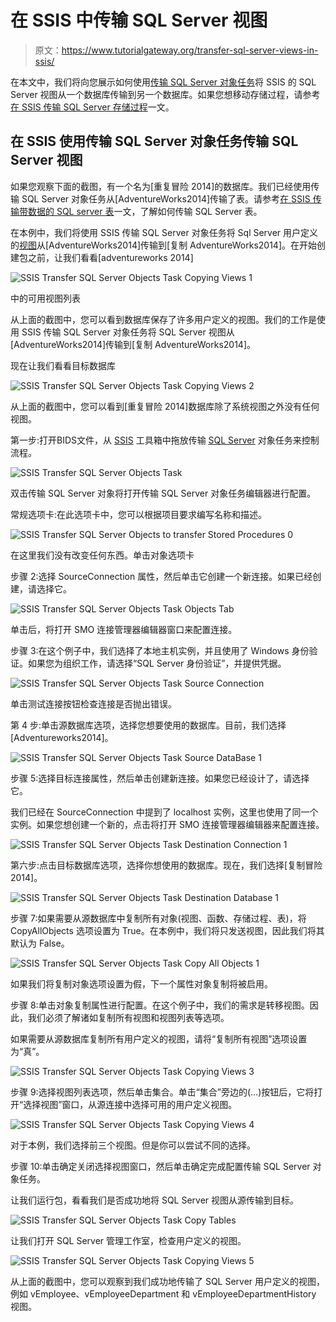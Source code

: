 # 在 SSIS 中传输 SQL Server 视图

> 原文：<https://www.tutorialgateway.org/transfer-sql-server-views-in-ssis/>

在本文中，我们将向您展示如何使用[传输 SQL Server 对象任务](https://www.tutorialgateway.org/transfer-sql-server-objects-task-in-ssis/)将 SSIS 的 SQL Server 视图从一个数据库传输到另一个数据库。如果您想移动存储过程，请参考[在 SSIS 传输 SQL Server 存储过程](https://www.tutorialgateway.org/transfer-sql-server-stored-procedures-in-ssis/)一文。

## 在 SSIS 使用传输 SQL Server 对象任务传输 SQL Server 视图

如果您观察下面的截图，有一个名为[重复冒险 2014]的数据库。我们已经使用传输 SQL Server 对象任务从[AdventureWorks2014]传输了表。请参考[在 SSIS 传输带数据的 SQL server 表](https://www.tutorialgateway.org/transfer-sql-server-tables-with-data-in-ssis/)一文，了解如何传输 SQL Server 表。

在本例中，我们将使用 SSIS 传输 SQL Server 对象任务将 Sql Server 用户定义的[视图](https://www.tutorialgateway.org/views-in-sql-server/)从[AdventureWorks2014]传输到[复制 AdventureWorks2014]。在开始创建包之前，让我们看看[adventureworks 2014]

![SSIS Transfer SQL Server Objects Task Copying Views 1](img/701fa1f8828f6a8ae21e275aff93d6b5.png)

中的可用视图列表

从上面的截图中，您可以看到数据库保存了许多用户定义的视图。我们的工作是使用 SSIS 传输 SQL Server 对象任务将 SQL Server 视图从[AdventureWorks2014]传输到[复制 AdventureWorks2014]。

现在让我们看看目标数据库

![SSIS Transfer SQL Server Objects Task Copying Views 2](img/10b871479ee19890bc24403fadb0c080.png)

从上面的截图中，您可以看到[重复冒险 2014]数据库除了系统视图之外没有任何视图。

第一步:打开BIDS文件，从 [SSIS](https://www.tutorialgateway.org/ssis/) 工具箱中拖放传输 [SQL Server](https://www.tutorialgateway.org/sql/) 对象任务来控制流程。

![SSIS Transfer SQL Server Objects Task](img/fd381cee1d4261b6f9633a3586b10b7d.png)

双击传输 SQL Server 对象将打开传输 SQL Server 对象任务编辑器进行配置。

常规选项卡:在此选项卡中，您可以根据项目要求编写名称和描述。

![SSIS Transfer SQL Server Objects to transfer Stored Procedures 0](img/ddc1ccee71bdb20644263cca74b1dcc3.png)

在这里我们没有改变任何东西。单击对象选项卡

步骤 2:选择 SourceConnection 属性，然后单击它创建一个新连接。如果已经创建，请选择它。

![SSIS Transfer SQL Server Objects Task Objects Tab](img/b355972ac432693b9a8219545a4a4058.png)

单击<new connection="">后，将打开 SMO 连接管理器编辑器窗口来配置连接。</new>

步骤 3:在这个例子中，我们选择了本地主机实例，并且使用了 Windows 身份验证。如果您为组织工作，请选择“SQL Server 身份验证”，并提供凭据。

![SSIS Transfer SQL Server Objects Task Source Connection](img/f998088776d752f49030c9ac638f31a5.png)

单击测试连接按钮检查连接是否抛出错误。

第 4 步:单击源数据库选项，选择您想要使用的数据库。目前，我们选择[Adventureworks2014]。

![SSIS Transfer SQL Server Objects Task Source DataBase 1](img/3309e08f1487161d1d8921bcbde51f18.png)

步骤 5:选择目标连接属性，然后单击创建新连接。如果您已经设计了，请选择它。

我们已经在 SourceConnection 中提到了 localhost 实例，这里也使用了同一个实例。如果您想创建一个新的，点击将打开 SMO 连接管理器编辑器来配置连接。

![SSIS Transfer SQL Server Objects Task Destination Connection 1](img/ff81462bcae36ad08ef5a40ea5366350.png)

第六步:点击目标数据库选项，选择你想使用的数据库。现在，我们选择[复制冒险 2014]。

![SSIS Transfer SQL Server Objects Task Destination Database 1](img/87d5dac4edadb9c9562c3dce240ac56a.png)

步骤 7:如果需要从源数据库中复制所有对象(视图、函数、存储过程、表)，将 CopyAllObjects 选项设置为 True。在本例中，我们将只发送视图，因此我们将其默认为 False。

![SSIS Transfer SQL Server Objects Task Copy All Objects 1](img/db963f92334129c36a616bf6b269c36e.png)

如果我们将复制对象选项设置为假，下一个属性对象复制将被启用。

步骤 8:单击对象复制属性进行配置。在这个例子中，我们的需求是转移视图。因此，我们必须了解诸如复制所有视图和视图列表等选项。

如果需要从源数据库复制所有用户定义的视图，请将“复制所有视图”选项设置为“真”。

![SSIS Transfer SQL Server Objects Task Copying Views 3](img/030a6b35fb1015c3b4594a6b8e7960fb.png)

步骤 9:选择视图列表选项，然后单击集合。单击“集合”旁边的(…)按钮后，它将打开“选择视图”窗口，从源连接中选择可用的用户定义视图。

![SSIS Transfer SQL Server Objects Task Copying Views 4](img/8e04c63093b6455f8bd4ee11534086c4.png)

对于本例，我们选择前三个视图。但是你可以尝试不同的选择。

步骤 10:单击确定关闭选择视图窗口，然后单击确定完成配置传输 SQL Server 对象任务。

让我们运行包，看看我们是否成功地将 SQL Server 视图从源传输到目标。

![SSIS Transfer SQL Server Objects Task Copy Tables](img/690f9af0d517a027cb1a5c440b2f8057.png)

让我们打开 SQL Server 管理工作室，检查用户定义的视图。

![SSIS Transfer SQL Server Objects Task Copying Views 5](img/4007a212a56b95c56c0f97e6f244e82b.png)

从上面的截图中，您可以观察到我们成功地传输了 SQL Server 用户定义的视图，例如 vEmployee、vEmployeeDepartment 和 vEmployeeDepartmentHistory 视图。
